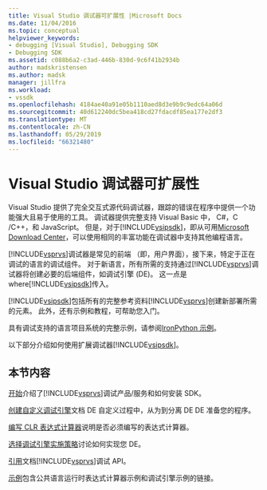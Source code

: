 ```yaml
---
title: Visual Studio 调试器可扩展性 |Microsoft Docs
ms.date: 11/04/2016
ms.topic: conceptual
helpviewer_keywords:
- debugging [Visual Studio], Debugging SDK
- Debugging SDK
ms.assetid: c088b6a2-c3ad-446b-830d-9c6f41b2934b
author: madskristensen
ms.author: madsk
manager: jillfra
ms.workload:
- vssdk
ms.openlocfilehash: 4184ae40a91e05b1110aed8d3e9b9c9edc64a06d
ms.sourcegitcommit: 40d612240dc5bea418cd27fdacdf85ea177e2df3
ms.translationtype: MT
ms.contentlocale: zh-CN
ms.lasthandoff: 05/29/2019
ms.locfileid: "66321480"
---
```

# <a name="visual-studio-debugger-extensibility"></a>Visual Studio 调试器可扩展性
Visual Studio 提供了完全交互式源代码调试器，跟踪的错误在程序中提供一个功能强大且易于使用的工具。 调试器提供完整支持 Visual Basic 中， C#，C /C++，和 JavaScript。 但是，对于[!INCLUDE[vsipsdk](../../extensibility/includes/vsipsdk_md.md)]，即从可用[Microsoft Download Center](http://go.microsoft.com/fwlink/?LinkId=214453)，可以使用相同的丰富功能在调试器中支持其他编程语言。

 [!INCLUDE[vsprvs](../../code-quality/includes/vsprvs_md.md)]调试器是常见的前端 （即，用户界面），接下来，特定于正在调试的语言的调试组件。 对于新语言，所有所需的支持通过[!INCLUDE[vsprvs](../../code-quality/includes/vsprvs_md.md)]调试器将创建必要的后端组件，如调试引擎 (DE)。 这一点是 where[!INCLUDE[vsipsdk](../../extensibility/includes/vsipsdk_md.md)]传入。

 [!INCLUDE[vsipsdk](../../extensibility/includes/vsipsdk_md.md)]包括所有的完整参考资料[!INCLUDE[vsprvs](../../code-quality/includes/vsprvs_md.md)]创建新部署所需的元素。 此外，还有示例和教程，可帮助您入门。

 具有调试支持的语言项目系统的完整示例，请参阅[IronPython 示例](https://www.microsoft.com/download/details.aspx?id=55984)。

 以下部分介绍如何使用扩展调试器[!INCLUDE[vsipsdk](../../extensibility/includes/vsipsdk_md.md)]。

## <a name="in-this-section"></a>本节内容
 [开始](../../extensibility/debugger/getting-started-with-debugger-extensibility.md)介绍了[!INCLUDE[vsprvs](../../code-quality/includes/vsprvs_md.md)]调试产品/服务和如何安装 SDK。

 [创建自定义调试引擎](../../extensibility/debugger/creating-a-custom-debug-engine.md)文档 DE 自定义过程中，从为到分离 DE DE 准备您的程序。

 [编写 CLR 表达式计算器](../../extensibility/debugger/writing-a-common-language-runtime-expression-evaluator.md)说明是否必须编写的表达式计算器。

 [选择调试引擎实施策略](../../extensibility/debugger/choosing-a-debug-engine-implementation-strategy.md)讨论如何实现您 DE。

 [引用](../../extensibility/debugger/reference/reference-visual-studio-debugging-apis.md)文档[!INCLUDE[vsprvs](../../code-quality/includes/vsprvs_md.md)]调试 API。

 [示例](../../extensibility/debugger/visual-studio-debugging-samples.md)包含公共语言运行时表达式计算器示例和调试引擎示例的链接。
